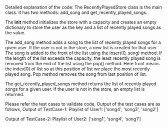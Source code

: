 Detailed explanation of the code:
The RecentlyPlayedStore class is the main class. It has two methods: add_song and get_recently_played_songs.

The __init__ method initializes the store with a capacity and creates an empty dictionary to store the user as the key and a list of recently played songs as the value.

The add_song method adds a song to the list of recently played songs for a given user. If the user is not in the store, a new list is created for that user. The song is added to the front of the list using the insert(0, song) method. If the length of the list exceeds the capacity, the least recently played song is removed from the end of the list using the pop() method. Here front means the index[0] of list so at this position of list we place the most recently played song. Pop method removes the song from last position of list.

The get_recently_played_songs method returns the list of recently played songs for a given user. If the user is not in the store, an empty list is returned. 

Please refer the test cases to validate code,
Output of the test cases are as follows,
Output of TestCase-1:
Playlist of User1: ['song4', 'song3', 'song2']

Output of TestCase-2:
Playlist of User2: ['song1', 'song4', 'song1']
